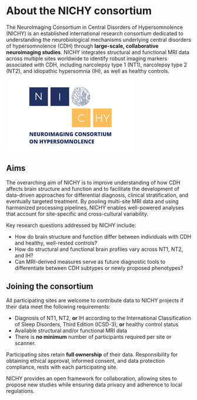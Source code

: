 # About the NICHY consortium

The NeuroImaging Consortium in Central Disorders of Hypersomnolence (NICHY) is an established international research consortium dedicated to understanding the neurobiological mechanisms underlying central disorders of hypersomnolence (CDH) through **large-scale, collaborative neuroimaging studies**. NICHY integrates structural and functional MRI data across multiple sites worldwide to identify robust imaging markers associated with CDH, including narcolepsy type 1 (NT1), narcolepsy type 2 (NT2), and idiopathic hypersomnia (IH), as well as healthy controls.  

<img src="https://raw.githubusercontent.com/nichy-consortium/nichy/main/docs/assets/logos/nichy_logo.png" alt="Logo" width="350">


## Aims
The overarching aim of NICHY is to improve understanding of how CDH affects brain structure and function and to facilitate the development of data-driven approaches for differential diagnosis, clinical stratification, and eventually targeted treatment. By pooling multi-site MRI data and using harmonized processing pipelines, NICHY enables well-powered analyses that account for site-specific and cross-cultural variability.

Key research questions addressed by NICHY include:

- How do brain structure and function differ between individuals with CDH and healthy, well-rested controls?
- How do structural and functional brain profiles vary across NT1, NT2, and IH?
- Can MRI-derived measures serve as future diagnostic tools to differentiate between CDH subtypes or newly proposed phenotypes?


## Joining the consortium
All participating sites are welcome to contribute data to NICHY projects if their data meet the following requirements: 

- Diagnosis of NT1, NT2, **or** IH according to the International Classification of Sleep Disorders, Third Edition (ICSD-3), **or** healthy control status
- Available structural and/or functional MRI data 
- There is **no minimum** number of participants required per site or scanner.

Participating sites retain **full ownership** of their data. Responsibility for obtaining ethical approval, informed consent, and data protection compliance, rests with each participating site. 

NICHY provides an open framework for collaboration, allowing sites to propose new studies while ensuring data privacy and adherence to local regulations.

